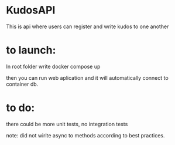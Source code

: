 # KudosAPI
This is api where users can register and write kudos to one another

# to launch:
In root folder write docker compose up

then you can run web aplication and it will automatically connect to container db.

# to do:
there could be more unit tests, no integration tests

note: did not wirite async to methods according to best practices.

